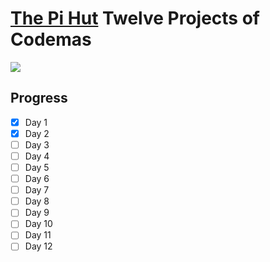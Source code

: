# [The Pi Hut](https://thepihut.com/pages/advent) Twelve Projects of Codemas

![](https://thepihut.com/cdn/shop/products/maker-advent-calendar-includes-raspberry-pi-pico-h-the-pi-hut-cal-01-39692068520131_700x.jpg?v=1665159637)

## Progress
- [x] Day 1
- [x] Day 2
- [ ] Day 3
- [ ] Day 4
- [ ] Day 5
- [ ] Day 6
- [ ] Day 7
- [ ] Day 8
- [ ] Day 9
- [ ] Day 10
- [ ] Day 11
- [ ] Day 12

